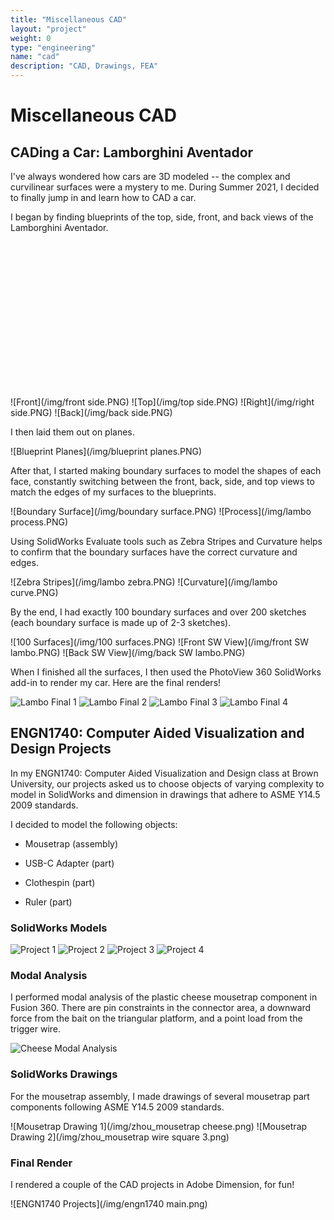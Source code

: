 ```yaml
---
title: "Miscellaneous CAD"
layout: "project"
weight: 0
type: "engineering"
name: "cad"
description: "CAD, Drawings, FEA"
---
```


# Miscellaneous CAD


## CADing a Car: Lamborghini Aventador

I've always wondered how cars are 3D modeled -- the complex and curvilinear surfaces were a mystery to me. During Summer 2021, I decided to finally jump in and learn how to CAD a car.

I began by finding blueprints of the top, side, front, and back views of the Lamborghini Aventador.

<!-- DO NOT TOUCH -->
​
<!-- DO NOT TOUCH -->
​
<!-- DO NOT TOUCH -->

<!-- DO NOT TOUCH -->
​
<!-- DO NOT TOUCH -->
​
<!-- DO NOT TOUCH -->

<!-- DO NOT TOUCH -->
​
<!-- DO NOT TOUCH -->
​
<!-- DO NOT TOUCH -->

<!-- DO NOT TOUCH -->
​
<!-- DO NOT TOUCH -->
​
<!-- DO NOT TOUCH -->

![Front](/img/front side.PNG)
![Top](/img/top side.PNG)
![Right](/img/right side.PNG)
![Back](/img/back side.PNG)

I then laid them out on planes.

![Blueprint Planes](/img/blueprint planes.PNG)

After that, I started making boundary surfaces to model the shapes of each face, constantly switching between the front, back, side, and top views to match the edges of my surfaces to the blueprints.

![Boundary Surface](/img/boundary surface.PNG)
![Process](/img/lambo process.PNG)

Using SolidWorks Evaluate tools such as Zebra Stripes and Curvature helps to confirm that the boundary surfaces have the correct curvature and edges.

![Zebra Stripes](/img/lambo zebra.PNG)
![Curvature](/img/lambo curve.PNG)

By the end, I had exactly 100 boundary surfaces and over 200 sketches (each boundary surface is made up of 2-3 sketches).

![100 Surfaces](/img/100 surfaces.PNG)
![Front SW View](/img/front SW lambo.PNG)
![Back SW View](/img/back SW lambo.PNG)

When I finished all the surfaces, I then used the PhotoView 360 SolidWorks add-in to render my car. Here are the final renders!

![Lambo Final 1](/img/Lambo4.JPG)
![Lambo Final 2](/img/Lambo5.JPG)
![Lambo Final 3](/img/Lambo3.JPG)
![Lambo Final 4](/img/Lambo6.JPG)


## ENGN1740: Computer Aided Visualization and Design Projects

In my ENGN1740: Computer Aided Visualization and Design class at Brown University, our projects asked us to choose objects of varying complexity to model in SolidWorks and dimension in drawings that adhere to ASME Y14.5 2009 standards.


I decided to model the following objects:

- Mousetrap (assembly)

- USB-C Adapter (part)

- Clothespin (part)

- Ruler (part)

### SolidWorks Models

![Project 1](/img/engn1740_1.png)
![Project 2](/img/engn1740_2.png)
![Project 3](/img/engn1740_3.png)
![Project 4](/img/engn1740_4.png)

### Modal Analysis

I performed modal analysis of the plastic cheese mousetrap component in Fusion 360. There are pin constraints in the connector area, a downward force from the bait on the triangular platform, and a point load from the trigger wire.

![Cheese Modal Analysis](/img/modal.png)


### SolidWorks Drawings

For the mousetrap assembly, I made drawings of several mousetrap part components following ASME Y14.5 2009 standards.

![Mousetrap Drawing 1](/img/zhou_mousetrap cheese.png)
![Mousetrap Drawing 2](/img/zhou_mousetrap wire square 3.png)

### Final Render

I rendered a couple of the CAD projects in Adobe Dimension, for fun!

![ENGN1740 Projects](/img/engn1740 main.png)

<!-- DO NOT TOUCH -->
​
<!-- DO NOT TOUCH -->
​
<!-- DO NOT TOUCH -->

<!-- DO NOT TOUCH -->
​
<!-- DO NOT TOUCH -->
​
<!-- DO NOT TOUCH -->

